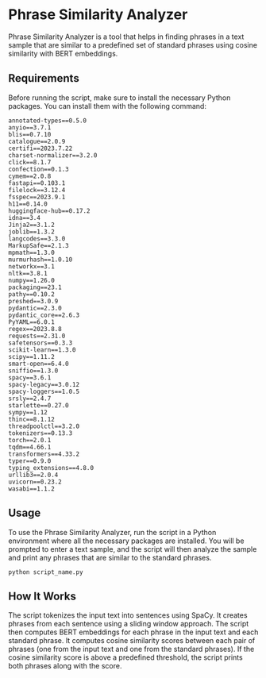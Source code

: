 # Phrase Similarity Analyzer

Phrase Similarity Analyzer is a tool that helps in finding phrases in a text sample that are similar to a predefined set of standard phrases using cosine similarity with BERT embeddings.

## Requirements

Before running the script, make sure to install the necessary Python packages. You can install them with the following command:

```
annotated-types==0.5.0
anyio==3.7.1
blis==0.7.10
catalogue==2.0.9
certifi==2023.7.22
charset-normalizer==3.2.0
click==8.1.7
confection==0.1.3
cymem==2.0.8
fastapi==0.103.1
filelock==3.12.4
fsspec==2023.9.1
h11==0.14.0
huggingface-hub==0.17.2
idna==3.4
Jinja2==3.1.2
joblib==1.3.2
langcodes==3.3.0
MarkupSafe==2.1.3
mpmath==1.3.0
murmurhash==1.0.10
networkx==3.1
nltk==3.8.1
numpy==1.26.0
packaging==23.1
pathy==0.10.2
preshed==3.0.9
pydantic==2.3.0
pydantic_core==2.6.3
PyYAML==6.0.1
regex==2023.8.8
requests==2.31.0
safetensors==0.3.3
scikit-learn==1.3.0
scipy==1.11.2
smart-open==6.4.0
sniffio==1.3.0
spacy==3.6.1
spacy-legacy==3.0.12
spacy-loggers==1.0.5
srsly==2.4.7
starlette==0.27.0
sympy==1.12
thinc==8.1.12
threadpoolctl==3.2.0
tokenizers==0.13.3
torch==2.0.1
tqdm==4.66.1
transformers==4.33.2
typer==0.9.0
typing_extensions==4.8.0
urllib3==2.0.4
uvicorn==0.23.2
wasabi==1.1.2

```

## Usage

To use the Phrase Similarity Analyzer, run the script in a Python environment 
where all the necessary packages are installed. 
You will be prompted to enter a text sample, 
and the script will then analyze the sample 
and print any phrases that are similar to the standard phrases.

```
python script_name.py
```

## How It Works

The script tokenizes the input text into sentences using SpaCy.
It creates phrases from each sentence using a sliding window approach.
The script then computes BERT embeddings for each phrase in the input text and each standard phrase.
It computes cosine similarity scores between each pair of phrases (one from the input text and one from the standard phrases).
If the cosine similarity score is above a predefined threshold, the script prints both phrases along with the score.
